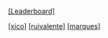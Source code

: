 [[Leaderboard]](https://adventofcode.com/2020/leaderboard/private/view/983136?order=stars)

[[xico]](https://github.com/franciscoreisventura/aoc2020/tree/master/src/main/java/com/fventura/aoc2020/days)
[[ruivalente]](https://github.com/RuiGSValente/advent-of-code/tree/master/src/main/scala)
[[marques]](https://github.com/joaomosm/adventofcode/tree/master/2020)
